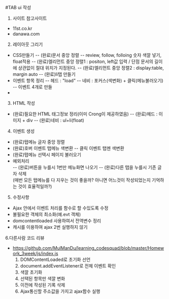 #TAB ui 작성
1. 사이트 참고사이트  
  - 11st.co.kr
  - danawa.com
2. 레이아웃 그리기    
  - CSS만들기 
    -- (완료)문서 중앙 정렬
    -- review, follow, folloing 숫자 색깔 넣기, float적용
    -- (완료)엘리먼트 중앙 정렬1 : positon, left값 입력 / 단점 문서의 길이에 상관없이 절대 위치가 지정된다.
    -- (완료)엘리먼트 중앙 정렬2 : display:table, margin auto
    -- (완료)li탭 만들기
  - 이벤트 항목 정리
    -- 헤드 : "load"
    -- 네비 : 포커스(색변화) + 클릭(메뉴불러오기)
    -- 이벤트 4개로 만들
  - 
3. HTML 작성  
  - (완료)필요한 HTML 태그정보 정리(이미 Crong이 제공하였음) 
    -- (완료)헤드 : 이미지 + div
    -- (완료)네비 : ul+li(float)
4. 이벤트 생성 
  - (완료)탭메뉴 글자 중앙 정렬
  - (완료)호버 이벤트 탭메뉴 색변환
    -- 클릭 이벤트 탭멘 색변환
  - (완료)탭메뉴 선택시 페이지 불러오기
  - 예외처리  
    -- (완료)버튼을 누를시 1번만 메뉴화면 나오기
    -- (완료)다른 탭을 누를시 기존 글자 삭제  
       (매번 모든 탭메뉴를 다 지우는 것이 좋을까? 아니면 어느것이 작성되었는지 기억하는 것이 효율적일까?)
    
5. 수정사항
  - Ajax 안에서 이벤트 처리를 함수로 할 수있도록 수정  
  - 불필요한 객체의 최소화(예.evt 객체)
  - domcontentloaded 사용하여서 전역변수 정리  
  - 캐시를 이용하여 ajax 2번 실행하지 않기


6.다른사람 코드 리뷰
 - https://github.com/MulManDu/learning_codesquad/blob/master/Homework_3week/js/index.js
   1. DOMContentLoaded로 초기화 선언
   2. document.addEventListener로 전체 이벤트 확인
   3. 색깔 초기화
   4. 선택된 항목만 색깔 변화 
   5. 이전에 작성된 기록 삭제
   6. Ajax통신할 주소값을 가지고 ajax함수 실행

